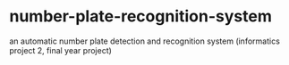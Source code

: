 # number-plate-recognition-system
an automatic number plate detection and recognition system (informatics project 2, final year project)

